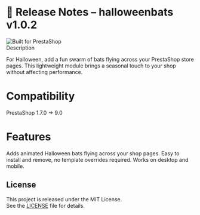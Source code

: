 # 🎃 Release Notes – halloweenbats v1.0.2
![Built for PrestaShop](https://img.shields.io/badge/Built%20for-PrestaShop-DF0067?logo=prestashop&logoColor=white)  
Description

For Halloween, add a fun swarm of bats flying across your PrestaShop store pages.
This lightweight module brings a seasonal touch to your shop without affecting performance.

# Compatibility
PrestaShop 1.7.0 → 9.0

# Features

Adds animated Halloween bats flying across your shop pages.
Easy to install and remove, no template overrides required.
Works on desktop and mobile.

## License

This project is released under the MIT License.  
See the [LICENSE](LICENSE) file for details.
